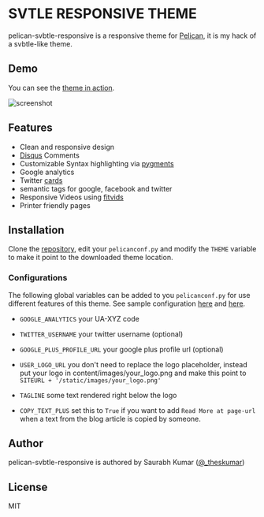 # SVTLE RESPONSIVE THEME

pelican-svbtle-responsive is a responsive theme for [Pelican](http://getpelican.com), it is my hack of a svbtle-like theme.

## Demo

You can see the [theme in action](http://saurabh-kumar.com/blog/).

![screenshot](screenshot.png)

## Features

- Clean and responsive design
- [Disqus](https://disqus.com/) Comments
- Customizable Syntax highlighting via [pygments][pygments]
- Google analytics
- Twitter [cards][twitter-cards]
- semantic tags for google, facebook and twitter
- Responsive Videos using [fitvids][fitvids]
- Printer friendly pages

[pygments]: http://pygments.org/
[twitter-cards]: https://dev.twitter.com/cards/overview
[fitvids]: http://fitvidsjs.com/

## Installation

Clone the [repository](https://github.com/theskumar/pelican-svbtle-responsive), edit your `pelicanconf.py` and modify the `THEME` variable to make it point to the downloaded theme location.

### Configurations

The following global variables can be added to you `pelicanconf.py` for use different features of this theme. See sample configuration [here](https://github.com/theskumar/blog/blob/master/pelicanconf.py) and [here](https://github.com/theskumar/blog/blob/master/publishconf.py).

- `GOOGLE_ANALYTICS` your UA-XYZ code

- `TWITTER_USERNAME` your twitter username (optional)

- `GOOGLE_PLUS_PROFILE_URL` your google plus profile url (optional)

- `USER_LOGO_URL` you don't need to replace the logo placeholder, instead put your logo in content/images/your_logo.png and make this point to `SITEURL + '/static/images/your_logo.png'`

- `TAGLINE` some text rendered right below the logo

- `COPY_TEXT_PLUS` set this to `True` if you want to add `Read More at page-url` when a text from the blog article is copied by someone.


## Author

pelican-svbtle-responsive is authored by Saurabh Kumar ([@_theskumar](http://saurabh-kumar.com))

## License

MIT
